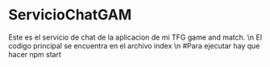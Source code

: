 ﻿# ServicioChatGAM

Este es el servicio de chat de la aplicacion de mi TFG game and match. 
\n El codigo principal se encuentra en el archivo index
\n #Para ejecutar hay que hacer npm start
